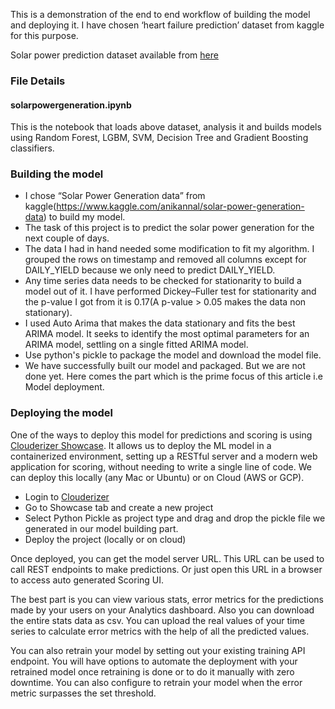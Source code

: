 
This is a demonstration of the end to end workflow of building the model and deploying it. I have chosen ‘heart failure prediction’ dataset from kaggle for this purpose.

Solar power prediction dataset available from [here](https://www.kaggle.com/anikannal/solar-power-generation-data)

### File Details

#### solarpowergeneration.ipynb

This is the notebook that loads above dataset, analysis it and builds models using Random Forest, LGBM, SVM, Decision Tree and Gradient Boosting classifiers.

### Building the model

* I chose “Solar Power Generation data” from kaggle(https://www.kaggle.com/anikannal/solar-power-generation-data) to build my model.
* The task of this project is to predict the solar power generation for the next couple of days.
* The data I had in hand needed some modification to fit my algorithm. I grouped the rows on timestamp and removed all columns except for DAILY_YIELD because we only need to predict DAILY_YIELD.
* Any time series data needs to be checked for stationarity to build a model out of it. I have performed Dickey–Fuller test for stationarity and the p-value I got from it is 0.17(A p-value > 0.05 makes the data non stationary).
* I used Auto Arima that makes the data stationary and fits the best ARIMA model. It seeks to identify the most optimal parameters for an ARIMA model, settling on a single fitted ARIMA model.
* Use python's pickle to package the model and download the model file.
* We have successfully built our model and packaged. But we are not done yet. Here comes the part which is the prime focus of this article i.e Model deployment.

### Deploying the model

One of the ways to deploy this model for predictions and scoring is using [Clouderizer Showcase](https://clouderizer.com). It allows us to deploy the ML model in a containerized environment, setting up a RESTful server and a modern web application for scoring, without needing to write a single line of code. We can deploy this locally (any Mac or Ubuntu) or on Cloud (AWS or GCP).
* Login to [Clouderizer](https://showcase.clouderizer.com)
* Go to Showcase tab and create a new project
* Select Python Pickle as project type and drag and drop the pickle file we generated in our model building part.
* Deploy the project (locally or on cloud)

Once deployed, you can get the model server URL. This URL can be used to call REST endpoints to make predictions. Or just open this URL in a browser to access auto generated Scoring UI. 

The best part is you can view various stats, error metrics for the predictions made by your users on your Analytics dashboard. Also you can download the entire stats data as csv. You can upload the real values of your time series to calculate error metrics with the help of all the predicted values.

You can also retrain your model by setting out your existing training API endpoint. You will have options to automate the deployment with your retrained model once retraining is done or to do it manually with zero downtime. You can also configure to retrain your model when the error metric surpasses the set threshold. 
